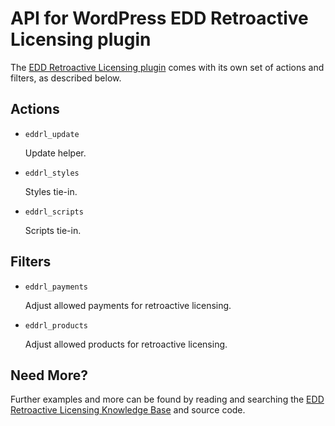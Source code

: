 # API for WordPress EDD Retroactive Licensing plugin

The [EDD Retroactive Licensing plugin](http://wordpress.org/plugins/edd-retroactive-licensing/) comes with its own set of actions and filters, as described below.

## Actions

* `eddrl_update`

	Update helper.
		
* `eddrl_styles`

	Styles tie-in.

* `eddrl_scripts`

	Scripts tie-in.

## Filters

* `eddrl_payments`

	Adjust allowed payments for retroactive licensing.

* `eddrl_products`

	Adjust allowed products for retroactive licensing.

## Need More?

Further examples and more can be found by reading and searching the [EDD Retroactive Licensing Knowledge Base](https://aihrus.zendesk.com/categories/20133716-Easy-Digital-Downloads-Retroactive-Licensing) and source code.
